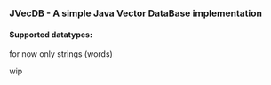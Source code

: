 ### JVecDB - A simple Java Vector DataBase implementation


#### Supported datatypes:  
for now only strings (words)


wip